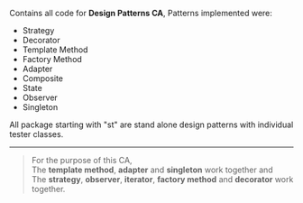 Contains all code for **Design Patterns CA**, Patterns implemented were:

* Strategy
* Decorator
* Template Method
* Factory Method
* Adapter
* Composite
* State
* Observer
* Singleton

All package starting with "st" are stand alone design patterns with individual tester classes.
***
> For the purpose of this CA,  
The **template method**, **adapter** and **singleton** work together and  
The **strategy**, **observer**, **iterator**, **factory method** and **decorator** work together.

